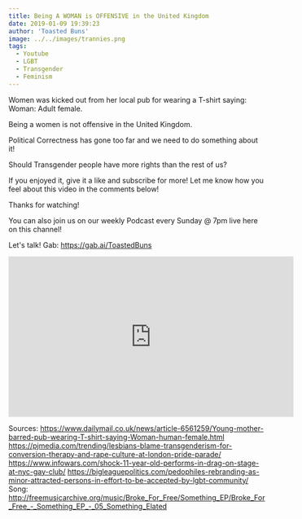 ```yaml
---
title: Being A WOMAN is OFFENSIVE in the United Kingdom
date: 2019-01-09 19:39:23
author: 'Toasted Buns'
image: ../../images/trannies.png
tags:
  - Youtube
  - LGBT
  - Transgender
  - Feminism
---
```


Women was kicked out from her local pub for wearing a T-shirt saying:
Woman: Adult female.

Being a women is not offensive in the United Kingdom.

Political Correctness has gone too far and we need to do something about it!

Should Transgender people have more rights than the rest of us?

If you enjoyed it, give it a like and subscribe for more!
Let me know how you feel about this video in the comments below!

Thanks for watching!

You can also join us on our weekly Podcast every Sunday @ 7pm live here on this channel!

Let's talk!
Gab: https://gab.ai/ToastedBuns
 

<iframe width="560" height="315" src="https://www.youtube.com/embed/-_9jLidky-0" frameborder="0" allow="accelerometer; autoplay; encrypted-media; gyroscope; picture-in-picture" allowfullscreen></iframe>

Sources:
https://www.dailymail.co.uk/news/article-6561259/Young-mother-barred-pub-wearing-T-shirt-saying-Woman-human-female.html
https://pjmedia.com/trending/lesbians-blame-transgenderism-for-conversion-therapy-and-rape-culture-at-london-pride-parade/
https://www.infowars.com/shock-11-year-old-performs-in-drag-on-stage-at-nyc-gay-club/
https://bigleaguepolitics.com/pedophiles-rebranding-as-minor-attracted-persons-in-effort-to-be-accepted-by-lgbt-community/
Song: http://freemusicarchive.org/music/Broke_For_Free/Something_EP/Broke_For_Free_-_Something_EP_-_05_Something_Elated
